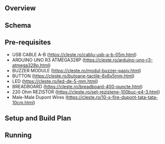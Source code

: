 ## Overview

## Schema

## Pre-requisites

- USB CABLE A-B (https://cleste.ro/cablu-usb-a-b-05m.html)
- ARDUINO UNO R3 ATMEGA328P (https://cleste.ro/arduino-uno-r3-atmega328p.html)
- BUZZER MODULE (https://cleste.ro/modul-buzzer-pasiv.html)
- BUTTON (https://cleste.ro/butoane-tactile-6x6x5mm.html)
- LED (https://cleste.ro/led-de-5-mm.html)
- BREADBOARD (https://cleste.ro/breadboard-400-puncte.html)
- 220 Ohm REZISTOR (https://cleste.ro/set-rezistene-100buc-e4-3.html)
- Male-Male Dupont Wires (https://cleste.ro/10-x-fire-dupont-tata-tata-10cm.html)

## Setup and Build Plan

## Running
